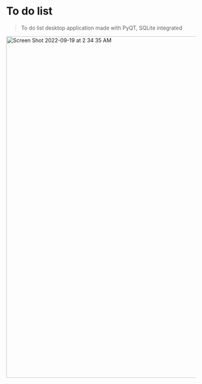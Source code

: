 # To do list
> To do list desktop application made with PyQT, SQLite integrated

<img width="905" alt="Screen Shot 2022-09-19 at 2 34 35 AM" src="https://user-images.githubusercontent.com/58461444/190989695-f27952f7-0827-4890-bbf6-c42f1865ff7e.png">
